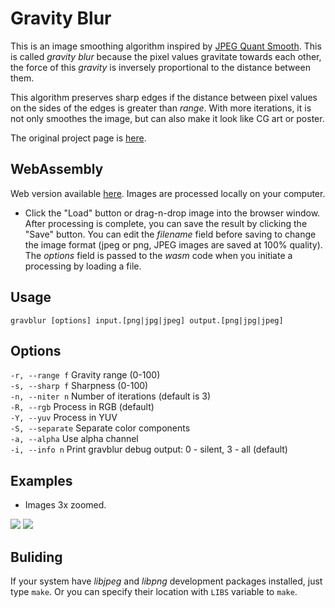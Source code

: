 # Gravity Blur

This is an image smoothing algorithm inspired by [JPEG Quant Smooth](https://github.com/ilyakurdyukov/jpeg-quantsmooth). This is called *gravity blur* because the pixel values gravitate towards each other, the force of this *gravity* is inversely proportional to the distance between them.

This algorithm preserves sharp edges if the distance between pixel values on the sides of the edges is greater than *range*. With more iterations, it is not only smoothes the image, but can also make it look like CG art or poster.

The original project page is [here](https://github.com/ilyakurdyukov/gravityblur).

## WebAssembly

Web version available [here](https://ilyakurdyukov.github.io/gravityblur/).
Images are processed locally on your computer.

- Click the "Load" button or drag-n-drop image into the browser window. After processing is complete, you can save the result by clicking the "Save" button. You can edit the *filename* field before saving to change the image format (jpeg or png, JPEG images are saved at 100% quality). The *options* field is passed to the *wasm* code when you initiate a processing by loading a file.

## Usage

`gravblur [options] input.[png|jpg|jpeg] output.[png|jpg|jpeg]`

## Options

`-r, --range f` Gravity range (0-100)  
`-s, --sharp f` Sharpness (0-100)  
`-n, --niter n` Number of iterations (default is 3)  
`-R, --rgb` Process in RGB (default)  
`-Y, --yuv` Process in YUV  
`-S, --separate` Separate color components  
`-a, --alpha` Use alpha channel  
`-i, --info n` Print gravblur debug output: 0 - silent, 3 - all (default)  

## Examples

- Images 3x zoomed.

![](https://ilyakurdyukov.github.io/gravityblur/images/lena_orig.png)
![](https://ilyakurdyukov.github.io/gravityblur/images/lena_new.png)

## Buliding

If your system have *libjpeg* and *libpng* development packages installed, just type `make`.
Or you can specify their location with `LIBS` variable to `make`.

